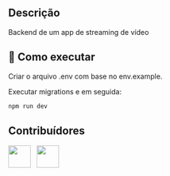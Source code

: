 ## Descrição

Backend de um app de streaming de vídeo

## 🚀 Como executar

Criar o arquivo .env com base no env.example.

Executar migrations e em seguida:

```bash
npm run dev
```

## Contribuídores

<a href="https://github.com/joaovitorwoliveira"><img src="https://github.com/joaovitorwoliveira.png" width="45" height="45"></a> &nbsp;
<a href="https://github.com/angelogluz"><img src="https://github.com/angelogluz.png" width="45" height="45"></a> &nbsp;